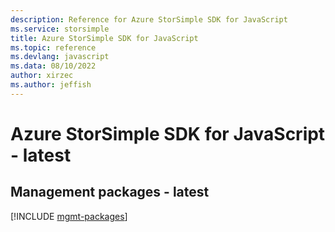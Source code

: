 ```yaml
---
description: Reference for Azure StorSimple SDK for JavaScript
ms.service: storsimple
title: Azure StorSimple SDK for JavaScript
ms.topic: reference
ms.devlang: javascript
ms.data: 08/10/2022
author: xirzec
ms.author: jeffish
---
```

# Azure StorSimple SDK for JavaScript - latest

## Management packages - latest
[!INCLUDE [mgmt-packages](storsimple-mgmt-index.md)]
